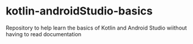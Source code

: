 # kotlin-androidStudio-basics
Repository to help learn the basics of Kotlin and Android Studio wiithout having to read documentation  
